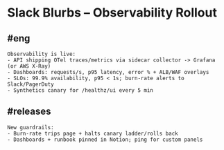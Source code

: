 # Slack Blurbs – Observability Rollout

## #eng
```
Observability is live:
- API shipping OTel traces/metrics via sidecar collector -> Grafana (or AWS X-Ray)
- Dashboards: requests/s, p95 latency, error % + ALB/WAF overlays
- SLOs: 99.9% availability, p95 < 1s; burn-rate alerts to Slack/PagerDuty
- Synthetics canary for /healthz/ui every 5 min
```

## #releases
```
New guardrails:
- Burn-rate trips page + halts canary ladder/rolls back
- Dashboards + runbook pinned in Notion; ping for custom panels
```
